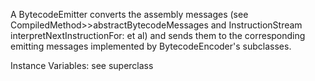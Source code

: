A BytecodeEmitter converts the assembly messages (see CompiledMethod>>abstractBytecodeMessages and InstructionStream interpretNextInstructionFor: et al) and sends them to the corresponding emitting messages implemented by BytecodeEncoder's subclasses.

Instance Variables: see superclass